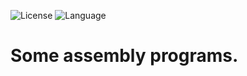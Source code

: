 ![License](https://img.shields.io/badge/license-Apache_2.0-red.svg)
![Language](https://img.shields.io/badge/language-Assembly%20-purble.svg)

# Some assembly programs.
 
